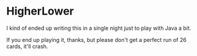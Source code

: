 # HigherLower

I kind of ended up writing this in a single night just to play with Java a bit.

If you end up playing it, thanks, but please don't get a perfect run of 26 cards, it'll crash.
